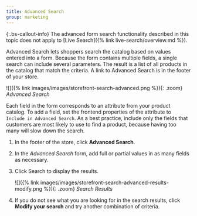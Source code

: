 ```yaml
---
title: Advanced Search
group: marketing
---
```


{:.bs-callout-info}
The advanced form search functionality described in this topic does not apply to [Live Search]({% link live-search/overview.md %}).

Advanced Search lets shoppers search the catalog based on values entered into a form. Because the form contains multiple fields, a single search can include several parameters. The result is a list of all products in the catalog that match the criteria. A link to Advanced Search is in the footer of your store.

![]({% link images/images/storefront-search-advanced.png %}){: .zoom}
_Advanced Search_

Each field in the form corresponds to an attribute from your product catalog. To add a field, set the frontend properties of the attribute to `Include in Advanced Search`. As a best practice, include only the fields that customers are most likely to use to find a product, because having too many will slow down the search.

1. In the footer of the store, click **Advanced Search**.

1. In the _Advanced Search_ form, add full or partial values in as many fields as necessary.

1. Click <span class="btn">Search</span> to display the results.

    ![]({% link images/images/storefront-search-advanced-results-modify.png %}){: .zoom}
    _Search Results_

1. If you do not see what you are looking for in the search results, click **Modify your search** and try another combination of criteria.

